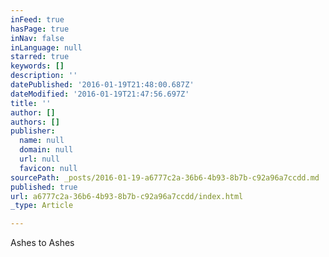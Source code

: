 ```yaml
---
inFeed: true
hasPage: true
inNav: false
inLanguage: null
starred: true
keywords: []
description: ''
datePublished: '2016-01-19T21:48:00.687Z'
dateModified: '2016-01-19T21:47:56.697Z'
title: ''
author: []
authors: []
publisher:
  name: null
  domain: null
  url: null
  favicon: null
sourcePath: _posts/2016-01-19-a6777c2a-36b6-4b93-8b7b-c92a96a7ccdd.md
published: true
url: a6777c2a-36b6-4b93-8b7b-c92a96a7ccdd/index.html
_type: Article

---
```

Ashes to Ashes